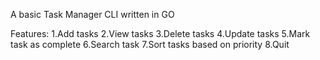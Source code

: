 A basic Task Manager CLI written in GO

Features:
1.Add tasks
2.View tasks
3.Delete tasks
4.Update tasks
5.Mark task as complete
6.Search task
7.Sort tasks based on priority
8.Quit
